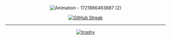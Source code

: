 <div align="center">

![Animation - 1721866463887 (2)](https://github.com/user-attachments/assets/dadf14d5-a7c8-45a7-9ed6-4c1b5d07f28a)



<div>

[![GitHub Streak](https://streak-stats.demolab.com?user=moiz65&theme=dark&hide_border=true&border_radius=4.8&mode=weekly&card_width=900&card_height=250&background=45%2C2976C0%2C000000)](https://git.io/streak-stats)

---

</div>

[![trophy](https://github-profile-trophy.vercel.app/?username=devolution007&theme=algolia&margin-w=15&margin-h=15&column=5)](https://github.com/moiz65/)

</div>
